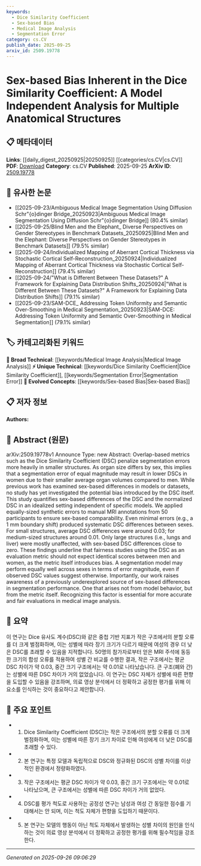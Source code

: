```yaml
---
keywords:
  - Dice Similarity Coefficient
  - Sex-based Bias
  - Medical Image Analysis
  - Segmentation Error
category: cs.CV
publish_date: 2025-09-25
arxiv_id: 2509.19778
---
```


<!-- KEYWORD_LINKING_METADATA:
{
  "processed_timestamp": "2025-09-26T09:06:29.062606",
  "vocabulary_version": "1.0",
  "selected_keywords": [
    "Dice Similarity Coefficient",
    "Sex-based Bias",
    "Medical Image Analysis",
    "Segmentation Error"
  ],
  "rejected_keywords": [],
  "similarity_scores": {
    "Dice Similarity Coefficient": 0.85,
    "Sex-based Bias": 0.8,
    "Medical Image Analysis": 0.75,
    "Segmentation Error": 0.7
  },
  "extraction_method": "AI_prompt_based",
  "budget_applied": true,
  "candidates_json": {
    "candidates": [
      {
        "surface": "Dice Similarity Coefficient",
        "canonical": "Dice Similarity Coefficient",
        "aliases": [
          "DSC"
        ],
        "category": "unique_technical",
        "rationale": "Central to the paper's analysis of bias in segmentation metrics.",
        "novelty_score": 0.7,
        "connectivity_score": 0.65,
        "specificity_score": 0.9,
        "link_intent_score": 0.85
      },
      {
        "surface": "Sex-based Bias",
        "canonical": "Sex-based Bias",
        "aliases": [
          "Gender Bias"
        ],
        "category": "evolved_concepts",
        "rationale": "Highlights the paper's focus on bias in medical imaging metrics.",
        "novelty_score": 0.65,
        "connectivity_score": 0.7,
        "specificity_score": 0.8,
        "link_intent_score": 0.8
      },
      {
        "surface": "Medical Image Analysis",
        "canonical": "Medical Image Analysis",
        "aliases": [
          "Medical Imaging"
        ],
        "category": "broad_technical",
        "rationale": "Relevant to the context of segmentation and bias analysis.",
        "novelty_score": 0.5,
        "connectivity_score": 0.85,
        "specificity_score": 0.7,
        "link_intent_score": 0.75
      },
      {
        "surface": "Segmentation Error",
        "canonical": "Segmentation Error",
        "aliases": [
          "Segmentation Mistake"
        ],
        "category": "unique_technical",
        "rationale": "Key to understanding the impact of bias in DSC measurements.",
        "novelty_score": 0.6,
        "connectivity_score": 0.6,
        "specificity_score": 0.85,
        "link_intent_score": 0.7
      }
    ],
    "ban_list_suggestions": [
      "overlap-based metrics",
      "manual MRI annotations"
    ]
  },
  "decisions": [
    {
      "candidate_surface": "Dice Similarity Coefficient",
      "resolved_canonical": "Dice Similarity Coefficient",
      "decision": "linked",
      "scores": {
        "novelty": 0.7,
        "connectivity": 0.65,
        "specificity": 0.9,
        "link_intent": 0.85
      }
    },
    {
      "candidate_surface": "Sex-based Bias",
      "resolved_canonical": "Sex-based Bias",
      "decision": "linked",
      "scores": {
        "novelty": 0.65,
        "connectivity": 0.7,
        "specificity": 0.8,
        "link_intent": 0.8
      }
    },
    {
      "candidate_surface": "Medical Image Analysis",
      "resolved_canonical": "Medical Image Analysis",
      "decision": "linked",
      "scores": {
        "novelty": 0.5,
        "connectivity": 0.85,
        "specificity": 0.7,
        "link_intent": 0.75
      }
    },
    {
      "candidate_surface": "Segmentation Error",
      "resolved_canonical": "Segmentation Error",
      "decision": "linked",
      "scores": {
        "novelty": 0.6,
        "connectivity": 0.6,
        "specificity": 0.85,
        "link_intent": 0.7
      }
    }
  ]
}
-->

# Sex-based Bias Inherent in the Dice Similarity Coefficient: A Model Independent Analysis for Multiple Anatomical Structures

## 📋 메타데이터

**Links**: [[daily_digest_20250925|20250925]] [[categories/cs.CV|cs.CV]]
**PDF**: [Download](https://arxiv.org/pdf/2509.19778.pdf)
**Category**: cs.CV
**Published**: 2025-09-25
**ArXiv ID**: [2509.19778](https://arxiv.org/abs/2509.19778)

## 🔗 유사한 논문
- [[2025-09-23/Ambiguous Medical Image Segmentation Using Diffusion Schr\"{o}dinger Bridge_20250923|Ambiguous Medical Image Segmentation Using Diffusion Schr\"{o}dinger Bridge]] (80.4% similar)
- [[2025-09-25/Blind Men and the Elephant_ Diverse Perspectives on Gender Stereotypes in Benchmark Datasets_20250925|Blind Men and the Elephant: Diverse Perspectives on Gender Stereotypes in Benchmark Datasets]] (79.5% similar)
- [[2025-09-24/Individualized Mapping of Aberrant Cortical Thickness via Stochastic Cortical Self-Reconstruction_20250924|Individualized Mapping of Aberrant Cortical Thickness via Stochastic Cortical Self-Reconstruction]] (79.4% similar)
- [[2025-09-24/"What is Different Between These Datasets?" A Framework for Explaining Data Distribution Shifts_20250924|"What is Different Between These Datasets?" A Framework for Explaining Data Distribution Shifts]] (79.1% similar)
- [[2025-09-23/SAM-DCE_ Addressing Token Uniformity and Semantic Over-Smoothing in Medical Segmentation_20250923|SAM-DCE: Addressing Token Uniformity and Semantic Over-Smoothing in Medical Segmentation]] (79.1% similar)

## 🏷️ 카테고리화된 키워드
**🧠 Broad Technical**: [[keywords/Medical Image Analysis|Medical Image Analysis]]
**⚡ Unique Technical**: [[keywords/Dice Similarity Coefficient|Dice Similarity Coefficient]], [[keywords/Segmentation Error|Segmentation Error]]
**🚀 Evolved Concepts**: [[keywords/Sex-based Bias|Sex-based Bias]]

## 📋 저자 정보

**Authors:** 

## 📄 Abstract (원문)

arXiv:2509.19778v1 Announce Type: new 
Abstract: Overlap-based metrics such as the Dice Similarity Coefficient (DSC) penalize segmentation errors more heavily in smaller structures. As organ size differs by sex, this implies that a segmentation error of equal magnitude may result in lower DSCs in women due to their smaller average organ volumes compared to men. While previous work has examined sex-based differences in models or datasets, no study has yet investigated the potential bias introduced by the DSC itself. This study quantifies sex-based differences of the DSC and the normalized DSC in an idealized setting independent of specific models. We applied equally-sized synthetic errors to manual MRI annotations from 50 participants to ensure sex-based comparability. Even minimal errors (e.g., a 1 mm boundary shift) produced systematic DSC differences between sexes. For small structures, average DSC differences were around 0.03; for medium-sized structures around 0.01. Only large structures (i.e., lungs and liver) were mostly unaffected, with sex-based DSC differences close to zero. These findings underline that fairness studies using the DSC as an evaluation metric should not expect identical scores between men and women, as the metric itself introduces bias. A segmentation model may perform equally well across sexes in terms of error magnitude, even if observed DSC values suggest otherwise. Importantly, our work raises awareness of a previously underexplored source of sex-based differences in segmentation performance. One that arises not from model behavior, but from the metric itself. Recognizing this factor is essential for more accurate and fair evaluations in medical image analysis.

## 📝 요약

이 연구는 Dice 유사도 계수(DSC)와 같은 중첩 기반 지표가 작은 구조에서의 분할 오류를 더 크게 벌점화하며, 이는 성별에 따라 장기 크기가 다르기 때문에 여성의 경우 더 낮은 DSC를 초래할 수 있음을 지적합니다. 50명의 참가자로부터 얻은 MRI 주석에 동등한 크기의 합성 오류를 적용하여 성별 간 비교를 수행한 결과, 작은 구조에서는 평균 DSC 차이가 약 0.03, 중간 크기 구조에서는 약 0.01로 나타났습니다. 큰 구조(폐와 간)는 성별에 따른 DSC 차이가 거의 없었습니다. 이 연구는 DSC 자체가 성별에 따른 편향을 도입할 수 있음을 강조하며, 의료 영상 분석에서 더 정확하고 공정한 평가를 위해 이 요소를 인식하는 것이 중요하다고 제안합니다.

## 🎯 주요 포인트

- 1. Dice Similarity Coefficient (DSC)는 작은 구조에서의 분할 오류를 더 크게 벌점화하며, 이는 성별에 따른 장기 크기 차이로 인해 여성에게 더 낮은 DSC를 초래할 수 있다.
- 2. 본 연구는 특정 모델과 독립적으로 DSC와 정규화된 DSC의 성별 차이를 이상적인 환경에서 정량화하였다.
- 3. 작은 구조에서는 평균 DSC 차이가 약 0.03, 중간 크기 구조에서는 약 0.01로 나타났으며, 큰 구조에서는 성별에 따른 DSC 차이가 거의 없었다.
- 4. DSC를 평가 척도로 사용하는 공정성 연구는 남성과 여성 간 동일한 점수를 기대해서는 안 되며, 이는 척도 자체가 편향을 도입하기 때문이다.
- 5. 본 연구는 모델의 행동이 아닌 척도 자체에서 발생하는 성별 차이의 원인을 인식하는 것이 의료 영상 분석에서 더 정확하고 공정한 평가를 위해 필수적임을 강조한다.


---

*Generated on 2025-09-26 09:06:29*